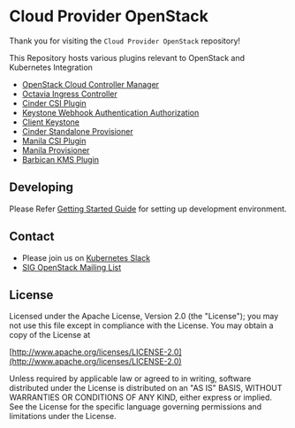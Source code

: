 # Cloud Provider OpenStack


Thank you for visiting the `Cloud Provider OpenStack` repository!

This Repository hosts various plugins relevant to OpenStack and Kubernetes Integration

* [OpenStack Cloud Controller Manager](/docs/openstack-cloud-controller-manager.md/)
* [Octavia Ingress Controller](/docs/using-octavia-ingress-controller.md/)
* [Cinder CSI Plugin](/docs/using-cinder-csi-plugin.md/)
* [Keystone Webhook Authentication Authorization](/docs/using-keystone-webhook-authenticator-and-authorizer.md/)
* [Client Keystone](/docs/using-client-keystone-auth.md/)
* [Cinder Standalone Provisioner](/docs/using-cinder-standalone-provisioner.md/)
* [Manila CSI Plugin](/docs/using-manila-csi-plugin.md/)
* [Manila Provisioner](/docs/using-manila-provisioner.md/)
* [Barbican KMS Plugin](/docs/using-barbican-kms-plugin.md/)

## Developing

Please Refer [Getting Started Guide](/docs/getting-started-provider-dev.md/) for setting up development environment.

## Contact

* Please join us on [Kubernetes Slack](https://kubernetes.slack.com/messages/provider-openstack)
* [SIG OpenStack Mailing List](https://groups.google.com/forum/#!forum/kubernetes-sig-openstack)

## License

Licensed under the Apache License, Version 2.0 (the "License");
you may not use this file except in compliance with the License.
You may obtain a copy of the License at

[http://www.apache.org/licenses/LICENSE-2.0](http://www.apache.org/licenses/LICENSE-2.0)

Unless required by applicable law or agreed to in writing, software
distributed under the License is distributed on an "AS IS" BASIS,
WITHOUT WARRANTIES OR CONDITIONS OF ANY KIND, either express or implied.
See the License for the specific language governing permissions and
limitations under the License.
